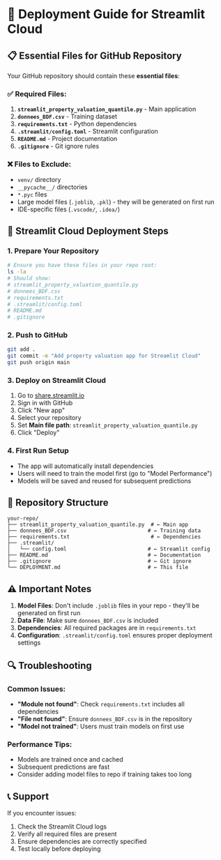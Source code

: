 # 🚀 Deployment Guide for Streamlit Cloud

## 📋 Essential Files for GitHub Repository

Your GitHub repository should contain these **essential files**:

### ✅ **Required Files:**
1. **`streamlit_property_valuation_quantile.py`** - Main application
2. **`donnees_BDF.csv`** - Training dataset
3. **`requirements.txt`** - Python dependencies
4. **`.streamlit/config.toml`** - Streamlit configuration
5. **`README.md`** - Project documentation
6. **`.gitignore`** - Git ignore rules

### ❌ **Files to Exclude:**
- `venv/` directory
- `__pycache__/` directories
- `*.pyc` files
- Large model files (`.joblib`, `.pkl`) - they will be generated on first run
- IDE-specific files (`.vscode/`, `.idea/`)

## 🔧 Streamlit Cloud Deployment Steps

### 1. **Prepare Your Repository**
```bash
# Ensure you have these files in your repo root:
ls -la
# Should show:
# streamlit_property_valuation_quantile.py
# donnees_BDF.csv
# requirements.txt
# .streamlit/config.toml
# README.md
# .gitignore
```

### 2. **Push to GitHub**
```bash
git add .
git commit -m "Add property valuation app for Streamlit Cloud"
git push origin main
```

### 3. **Deploy on Streamlit Cloud**
1. Go to [share.streamlit.io](https://share.streamlit.io)
2. Sign in with GitHub
3. Click "New app"
4. Select your repository
5. Set **Main file path**: `streamlit_property_valuation_quantile.py`
6. Click "Deploy"

### 4. **First Run Setup**
- The app will automatically install dependencies
- Users will need to train the model first (go to "Model Performance")
- Models will be saved and reused for subsequent predictions

## 🎯 Repository Structure

```
your-repo/
├── streamlit_property_valuation_quantile.py  # ← Main app
├── donnees_BDF.csv                          # ← Training data
├── requirements.txt                          # ← Dependencies
├── .streamlit/
│   └── config.toml                          # ← Streamlit config
├── README.md                                # ← Documentation
├── .gitignore                               # ← Git ignore
└── DEPLOYMENT.md                            # ← This file
```

## ⚠️ Important Notes

1. **Model Files**: Don't include `.joblib` files in your repo - they'll be generated on first run
2. **Data File**: Make sure `donnees_BDF.csv` is included
3. **Dependencies**: All required packages are in `requirements.txt`
4. **Configuration**: `.streamlit/config.toml` ensures proper deployment settings

## 🔍 Troubleshooting

### Common Issues:
- **"Module not found"**: Check `requirements.txt` includes all dependencies
- **"File not found"**: Ensure `donnees_BDF.csv` is in the repository
- **"Model not trained"**: Users must train models on first use

### Performance Tips:
- Models are trained once and cached
- Subsequent predictions are fast
- Consider adding model files to repo if training takes too long

## 📞 Support

If you encounter issues:
1. Check the Streamlit Cloud logs
2. Verify all required files are present
3. Ensure dependencies are correctly specified
4. Test locally before deploying 